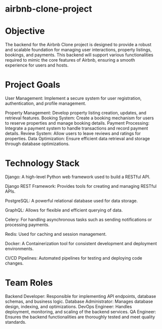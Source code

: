 # airbnb-clone-project
# Objective
The backend for the Airbnb Clone project is designed to provide a robust and scalable foundation for managing user interactions, property listings, bookings, and payments. This backend will support various functionalities required to mimic the core features of Airbnb, ensuring a smooth experience for users and hosts.

# Project Goals
User Management: Implement a secure system for user registration, authentication, and profile management.

Property Management: Develop property listing creation, updates, and retrieval features.
Booking System: Create a booking mechanism for users to reserve properties and manage booking details.
Payment Processing: Integrate a payment system to handle transactions and record payment details.
Review System: Allow users to leave reviews and ratings for properties.
Data Optimization: Ensure efficient data retrieval and storage through database optimizations.

# Technology Stack
Django: A high-level Python web framework used to build a RESTful API.

Django REST Framework: Provides tools for creating and managing RESTful APIs.

PostgreSQL: A powerful relational database used for data storage.

GraphQL: Allows for flexible and efficient querying of data.

Celery: For handling asynchronous tasks such as sending notifications or processing payments.

Redis: Used for caching and session management.

Docker: A Containerization tool for consistent development and deployment environments.

CI/CD Pipelines: Automated pipelines for testing and deploying code changes.

# Team Roles
Backend Developer: Responsible for implementing API endpoints, database schemas, and business logic.
Database Administrator: Manages database design, indexing, and optimizations.
DevOps Engineer: Handles deployment, monitoring, and scaling of the backend services.
QA Engineer: Ensures the backend functionalities are thoroughly tested and meet quality standards.
